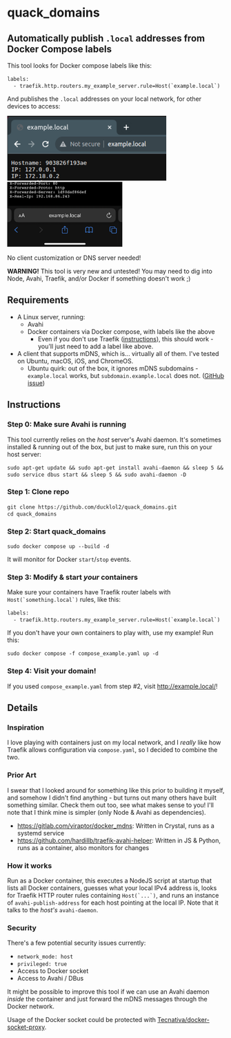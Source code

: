 # quack_domains

## Automatically publish `.local` addresses from Docker Compose labels

This tool looks for Docker compose labels like this:

```
labels:
  - traefik.http.routers.my_example_server.rule=Host(`example.local`)
```

And publishes the `.local` addresses on your local network, for other devices to access:

<img src="example_local_screenshot_desktop.png" height="150px"
alt="A desktop browser visiting the URL example.local">
<img src="example_local_screenshot_mobile.png" height="150px"
alt="A mobile browser visiting the URL example.local">

No client customization or DNS server needed!

__WARNING!__ This tool is very new and untested! You may need to dig into Node, Avahi, Traefik, and/or Docker if something doesn't work ;)

## Requirements

 - A Linux server, running:
   - Avahi
   - Docker containers via Docker compose, with labels like the above
     - Even if you don't use Traefik ([instructions](https://doc.traefik.io/traefik/user-guides/docker-compose/basic-example/)), this should work - you'll just need to add a label like above.
 - A client that supports mDNS, which is... virtually all of them. I've tested on Ubuntu, macOS, iOS, and ChromeOS.
    - Ubuntu quirk: out of the box, it ignores mDNS subdomains - `example.local` works, but `subdomain.example.local` does not. ([GitHub issue](https://github.com/ducklol2/quack_domains/issues/1))

## Instructions

### Step 0: Make sure Avahi is running

This tool currently relies on the _host_ server's Avahi daemon. It's sometimes installed & running out of the box, but just to make sure, run this on your host server:

```
sudo apt-get update && sudo apt-get install avahi-daemon && sleep 5 && sudo service dbus start && sleep 5 && sudo avahi-daemon -D
```

### Step 1: Clone repo

```
git clone https://github.com/ducklol2/quack_domains.git
cd quack_domains
```

### Step 2: Start quack_domains

```
sudo docker compose up --build -d
```

It will monitor for Docker `start`/`stop` events.

### Step 3: Modify & start _your_ containers

Make sure your containers have Traefik router labels with ``Host(`something.local`)`` rules, like this:

```
labels:
  - traefik.http.routers.my_example_server.rule=Host(`example.local`)
```

If you don't have your own containers to play with, use my example! Run this:

```
sudo docker compose -f compose_example.yaml up -d
```

### Step 4: Visit your domain!

If you used `compose_example.yaml` from step #2, visit http://example.local/!

## Details

### Inspiration

I love playing with containers just on my local network, and I _really_ like how Traefik allows configuration via `compose.yaml`, so I decided to combine the two.

### Prior Art

I swear that I looked around for something like this prior to building it myself, and somehow I didn't find anything - but turns out many others have built something similar. Check them out too, see what makes sense to you! I'll note that I think mine is simpler (only Node & Avahi as dependencies).

 - https://gitlab.com/viraptor/docker_mdns: Written in Crystal, runs as a systemd service
 - https://github.com/hardillb/traefik-avahi-helper: Written in JS & Python, runs as a container, also monitors for changes

### How it works

Run as a Docker container, this executes a NodeJS script at startup that lists all Docker containers, guesses what your local IPv4 address is, looks for Traefik HTTP router rules containing ``Host(`...`)``, and runs an instance of `avahi-publish-address` for each host pointing at the local IP. Note that it talks to the _host's_ `avahi-daemon`.

### Security

There's a few potential security issues currently:
 - `network_mode: host`
 - `privileged: true`
 - Access to Docker socket
 - Access to Avahi / DBus

It might be possible to improve this tool if we can use an Avahi daemon _inside_ the container and just forward the mDNS messages through the Docker network.

Usage of the Docker socket could be protected with [Tecnativa/docker-socket-proxy](https://github.com/Tecnativa/docker-socket-proxy).
